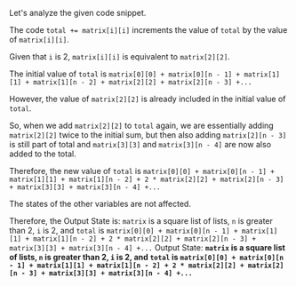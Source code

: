 Let's analyze the given code snippet.


The code `total += matrix[i][i]` increments the value of `total` by the value of `matrix[i][i]`. 


Given that `i` is 2, `matrix[i][i]` is equivalent to `matrix[2][2]`. 


The initial value of `total` is `matrix[0][0] + matrix[0][n - 1] + matrix[1][1] + matrix[1][n - 2] + matrix[2][2] + matrix[2][n - 3] +...`


However, the value of `matrix[2][2]` is already included in the initial value of `total`. 


So, when we add `matrix[2][2]` to `total` again, we are essentially adding `matrix[2][2]` twice to the initial sum, but then also adding `matrix[2][n - 3]` is still part of total and `matrix[3][3]` and `matrix[3][n - 4]` are now also added to the total.


Therefore, the new value of `total` is `matrix[0][0] + matrix[0][n - 1] + matrix[1][1] + matrix[1][n - 2] + 2 * matrix[2][2] + matrix[2][n - 3] + matrix[3][3] + matrix[3][n - 4] +...`


The states of the other variables are not affected.


Therefore, the Output State is: `matrix` is a square list of lists, `n` is greater than 2, `i` is 2, and `total` is `matrix[0][0] + matrix[0][n - 1] + matrix[1][1] + matrix[1][n - 2] + 2 * matrix[2][2] + matrix[2][n - 3] + matrix[3][3] + matrix[3][n - 4] +...`
Output State: **`matrix` is a square list of lists, `n` is greater than 2, `i` is 2, and `total` is `matrix[0][0] + matrix[0][n - 1] + matrix[1][1] + matrix[1][n - 2] + 2 * matrix[2][2] + matrix[2][n - 3] + matrix[3][3] + matrix[3][n - 4] +...`**